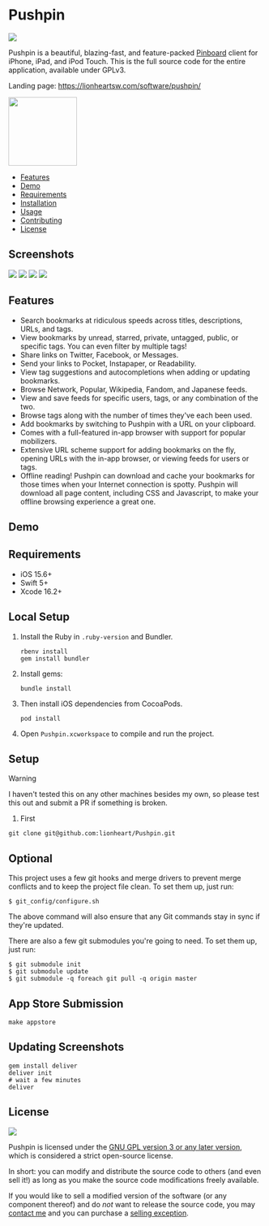 # Pushpin

<img src="https://img.shields.io/badge/license-GPLv3-blue">

Pushpin is a beautiful, blazing-fast, and feature-packed [Pinboard](https://pinboard.in) client for iPhone, iPad, and iPod Touch. This is the full source code for the entire application, available under GPLv3.

Landing page: https://lionheartsw.com/software/pushpin/

<a href="https://apps.apple.com/us/app/pushpin-for-pinboard/id548052590"><img width="135px" src="https://2017.lionheartsw.com/static/images/appstore.png" /></a>

- [Features](#features)
- [Demo](#demo)
- [Requirements](#requirements)
- [Installation](#installation)
- [Usage](#usage)
- [Contributing](#contributing)
- [License](#license)

## Screenshots

<img src="https://2017.lionheartsw.com/static/images/pushpin-1.png" />
<img src="https://2017.lionheartsw.com/static/images/pushpin-2.png" />
<img src="https://2017.lionheartsw.com/static/images/pushpin-3.png" />
<img src="https://2017.lionheartsw.com/static/images/pushpin-4.png" />

## Features

* Search bookmarks at ridiculous speeds across titles, descriptions, URLs, and tags.
* View bookmarks by unread, starred, private, untagged, public, or specific tags. You can even filter by multiple tags!
* Share links on Twitter, Facebook, or Messages.
* Send your links to Pocket, Instapaper, or Readability.
* View tag suggestions and autocompletions when adding or updating bookmarks.
* Browse Network, Popular, Wikipedia, Fandom, and Japanese feeds.
* View and save feeds for specific users, tags, or any combination of the two.
* Browse tags along with the number of times they've each been used.
* Add bookmarks by switching to Pushpin with a URL on your clipboard.
* Comes with a full-featured in-app browser with support for popular mobilizers.
* Extensive URL scheme support for adding bookmarks on the fly, opening URLs with the in-app browser, or viewing feeds for users or tags.
* Offline reading! Pushpin can download and cache your bookmarks for those times when your Internet connection is spotty. Pushpin will download all page content, including CSS and Javascript, to make your offline browsing experience a great one.

## Demo

## Requirements

- iOS 15.6+
- Swift 5+
- Xcode 16.2+

## Local Setup

1. Install the Ruby in `.ruby-version` and Bundler.

       rbenv install
       gem install bundler

2. Install gems:

       bundle install

3. Then install iOS dependencies from CocoaPods.

       pod install

3. Open `Pushpin.xcworkspace` to compile and run the project.

## Setup

> [!WARNING]
> I haven't tested this on any other machines besides my own, so please test this out and submit a PR if something is broken.

1. First 
```
git clone git@github.com:lionheart/Pushpin.git
```

## Optional

This project uses a few git hooks and merge drivers to prevent merge conflicts and to keep the project file clean. To set them up, just run:

```
$ git_config/configure.sh
```

The above command will also ensure that any Git commands stay in sync if they're updated.

There are also a few git submodules you're going to need. To set them up, just run:

```
$ git submodule init
$ git submodule update
$ git submodule -q foreach git pull -q origin master
```

## App Store Submission

```
make appstore
```

## Updating Screenshots

```
gem install deliver
deliver init
# wait a few minutes
deliver
```

## License

<img src="https://www.gnu.org/graphics/gplv3-with-text-84x42.png" />

Pushpin is licensed under the [GNU GPL version 3 or any later version](https://www.gnu.org/licenses/gpl-3.0.html), which is considered a strict open-source license.

In short: you can modify and distribute the source code to others (and even sell it!) as long as you make the source code modifications freely available.

If you would like to sell a modified version of the software (or any component thereof) and do *not* want to release the source code, you may [contact me](mailto:dan@lionheartsw.com) and you can purchase a [selling exception](https://www.gnu.org/philosophy/selling-exceptions).
